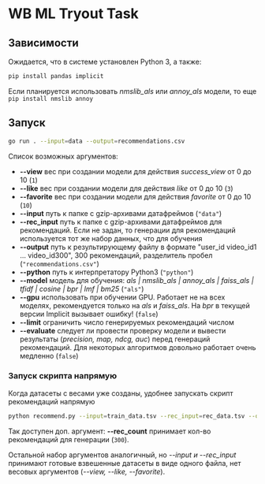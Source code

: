 # WB ML Tryout Task

## Зависимости

Ожидается, что в системе установлен Python 3, а также:

```bash
pip install pandas implicit
```

Если планируется использовать *nmslib_als* или *annoy_als* модели, то еще `pip install nmslib annoy`

## Запуск

```bash
go run . --input=data --output=recommendations.csv
```

Список возможных аргументов:

* **--view** вес при создании модели для действия *success_view* от 0 до 10 (`1`)
* **--like** вес при создании модели для действия *like* от 0 до 10 (`3`)
* **--favorite** вес при создании модели для действия *favorite* от 0 до 10 (`10`)
* **--input** путь к папке с gzip-архивами датафреймов (`"data"`)
* **--rec_input** путь к папке с gzip-архивами датафреймов для рекомендаций. Если не задан, то генерации для рекомендаций используется тот же набор данных, что для обучения
* **--output** путь к результирующему файлу в формате "user_id video_id1 ... video_id300", 300 рекомендаций, разделитель пробел (`"recommendations.csv"`)
* **--python** путь к интерпретатору Python3 (`"python"`)
* **--model** модель для обучения: *als | nmslib_als | annoy_als | faiss_als | tfidf | cosine | bpr | lmf | bm25* (`"als"`)
* **--gpu** использовать при обучении GPU. Работает не на всех моделях, рекомендуется только на *als* и *faiss_als*. На *bpr* в текущей версии Implicit вызывает ошибку! (`false`)
* **--limit** ограничить число генерируемых рекомендаций числом
* **--evaluate** следует ли провести проверку модели и вывести результаты (*precision, map, ndcg, auc*) перед генераций рекомендаций. Для некоторых алгоритмов довольно работает очень медленно (`false`)

### Запуск скрипта напрямую

Когда датасеты с весами уже созданы, удобнее запускать скрипт рекомендаций напрямую

```bash
python recommend.py --input=train_data.tsv --rec_input=rec_data.tsv --output=recommendations.csv --gpu
```

Так доступен доп. аргумент: **--rec_count** принимает кол-во рекомендаций для генерации (`300`).

Остальной набор аргументов аналогичный, но *--input и --rec_input* принимают готовые взвешенные датасеты в виде одного файла,
нет весовых аргументов (*--view, --like, --favorite*).
